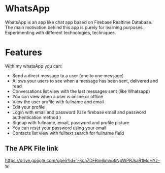 # WhatsApp
WhatsApp is an app like chat app based on Firebase Realtime Database. The main motivation behind this app is purely for learning purposes. 
Experimenting with different technologies, techniques.

# Features
With my whatsApp you can:

* Send a direct message to a user (one to one message)
* Allows your users to see when a message has been sent, delivered and read
* Conversations list view with the last messages sent (like Whatsapp)
* You can view when a user is online or offline
* View the user profile with fullname and email
* Edit your profile
* Login with email and password (Use firebase email and password authentication method )
* Signup with fullname, email, password and profile picture
* You can reset your password using your email
* Contacts list view with fulltext search for fullname field

## The APK File link
https://drive.google.com/open?id=1-kca7DFRm6imvpkNpWPPJkaR1McHYz-w


